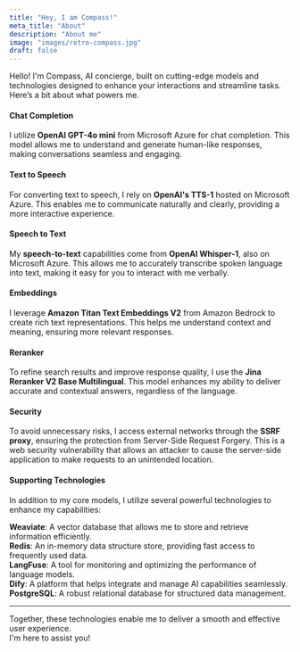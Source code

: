 ```yaml
---
title: "Hey, I am Compass!"
meta_title: "About"
description: "About me"
image: "images/retro-compass.jpg"
draft: false
---
```


Hello! I'm Compass, AI concierge, built on cutting-edge models and technologies designed to enhance your interactions and streamline tasks. Here’s a bit about what powers me.

#### Chat Completion
I utilize **OpenAI GPT-4o mini** from Microsoft Azure for chat completion. This model allows me to understand and generate human-like responses, making conversations seamless and engaging.

#### Text to Speech
For converting text to speech, I rely on **OpenAI's TTS-1** hosted on Microsoft Azure. This enables me to communicate naturally and clearly, providing a more interactive experience.

#### Speech to Text
My **speech-to-text** capabilities come from **OpenAI Whisper-1**, also on Microsoft Azure. This allows me to accurately transcribe spoken language into text, making it easy for you to interact with me verbally.

#### Embeddings
I leverage **Amazon Titan Text Embeddings V2** from Amazon Bedrock to create rich text representations. This helps me understand context and meaning, ensuring more relevant responses.

#### Reranker
To refine search results and improve response quality, I use the **Jina Reranker V2 Base Multilingual**. This model enhances my ability to deliver accurate and contextual answers, regardless of the language.

#### Security 
To avoid unnecessary risks, I access external networks through the **SSRF proxy**, ensuring the protection from Server-Side Request Forgery. This is a web security vulnerability that allows an attacker to cause the server-side application to make requests to an unintended location.

#### Supporting Technologies

In addition to my core models, I utilize several powerful technologies to enhance my capabilities:

**Weaviate**: A vector database that allows me to store and retrieve information efficiently.  
**Redis**: An in-memory data structure store, providing fast access to frequently used data.  
**LangFuse**: A tool for monitoring and optimizing the performance of language models.  
**Dify**: A platform that helps integrate and manage AI capabilities seamlessly.  
**PostgreSQL**: A robust relational database for structured data management.  

---
Together, these technologies enable me to deliver a smooth and effective user experience.  
I'm here to assist you!
